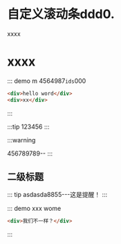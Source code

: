 # 自定义滚动条ddd0.
xxxx

# xxxx
::: demo m 4564987`ids`000
```html
<div>hello word</div>
<div>xx</div>
```
:::

:::tip
123456
:::

:::warning

456789789--
:::

## 二级标题

::: tip
asdasda8855---这是提醒！
:::

::: demo xxx wome

```html
<div>我们不一样？</div>
```
:::
